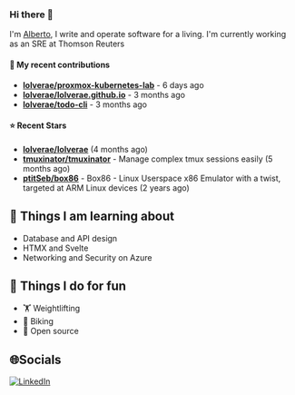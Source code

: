 ### Hi there 👋

I'm [Alberto](https://albertolvera.com), I write and operate software for a living. I'm currently working as an SRE at Thomson Reuters

#### 🚀 My recent contributions
- **[lolverae/proxmox-kubernetes-lab](https://github.com/lolverae/proxmox-kubernetes-lab)** - 6 days ago
- **[lolverae/lolverae.github.io](https://github.com/lolverae/lolverae.github.io)** - 3 months ago
- **[lolverae/todo-cli](https://github.com/lolverae/todo-cli)** - 3 months ago

#### ⭐ Recent Stars
- **[lolverae/lolverae](https://github.com/lolverae/lolverae)** (4 months ago)
- **[tmuxinator/tmuxinator](https://github.com/tmuxinator/tmuxinator)** - Manage complex tmux sessions easily (5 months ago)
- **[ptitSeb/box86](https://github.com/ptitSeb/box86)** - Box86 - Linux Userspace x86 Emulator with a twist, targeted at ARM Linux devices (2 years ago)

## 📖 Things I am learning about

- Database and API design
- HTMX and Svelte
- Networking and Security on Azure

## 💪 Things I do for fun

- 🏋 Weightlifting
- 🚴 Biking
- 🤼 Open source

## 🌐Socials
[![LinkedIn](https://img.shields.io/badge/LinkedIn-%230077B5.svg?logo=linkedin&logoColor=white)](https://www.linkedin.com/in/luis-alberto-olvera/)
